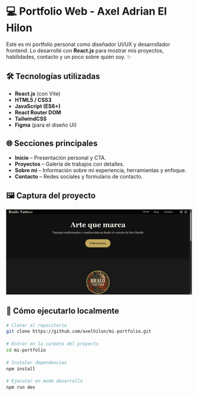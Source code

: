 # 💻 Portfolio Web - Axel Adrian El Hilon

Este es mi portfolio personal como diseñador UI/UX y desarrollador frontend. Lo desarrollé con **React.js** para mostrar mis proyectos, habilidades, contacto y un poco sobre quién soy. ✨

## 🛠️ Tecnologías utilizadas

- **React.js** (con Vite)
- **HTML5 / CSS3**
- **JavaScript (ES6+)**
- **React Router DOM**
- **TailwindCSS** 
- **Figma** (para el diseño UI)

## 🌐 Secciones principales

- **Inicio** – Presentación personal y CTA.
- **Proyectos** – Galería de trabajos con detalles.
- **Sobre mí** – Información sobre mi experiencia, herramientas y enfoque.
- **Contacto** – Redes sociales y formulario de contacto.

## 🖼️ Captura del proyecto

![Preview](./public/img/bralotattoo.png) <!-- Cambiar por la imagen principal de tu portfolio -->

## 🚀 Cómo ejecutarlo localmente

```bash
# Clonar el repositorio
git clone https://github.com/axelhilon/mi-portfolio.git

# Entrar en la carpeta del proyecto
cd mi-portfolio

# Instalar dependencias
npm install

# Ejecutar en modo desarrollo
npm run dev

